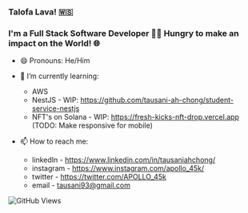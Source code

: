 ### Talofa Lava! 🇼🇸

### I'm a Full Stack Software Developer 🧑‍💻 Hungry to make an impact on the World! 🌐

- 😄 Pronouns: He/Him

- 🌱 I’m currently learning: 

  - AWS
  - NestJS - WIP: https://github.com/tausani-ah-chong/student-service-nestjs
  - NFT's on Solana - WIP: https://fresh-kicks-nft-drop.vercel.app (TODO: Make responsive for mobile)

- 📫 How to reach me: 

  - linkedIn - https://www.linkedin.com/in/tausaniahchong/
  - instagram - https://www.instagram.com/apollo_45k/
  - twitter - https://twitter.com/APOLLO_45k
  - email - tausani93@gmail.com

![GitHub Views](https://komarev.com/ghpvc/?username=tausani-ah-chong)


<!--

- 🌱 I’m currently learning ...
- 👯 I’m looking to collaborate on ...
- 🤔 I’m looking for help with ...
- 💬 Ask me about ...
- 📫 How to reach me: ...
- ⚡ Fun fact: ...

-->
